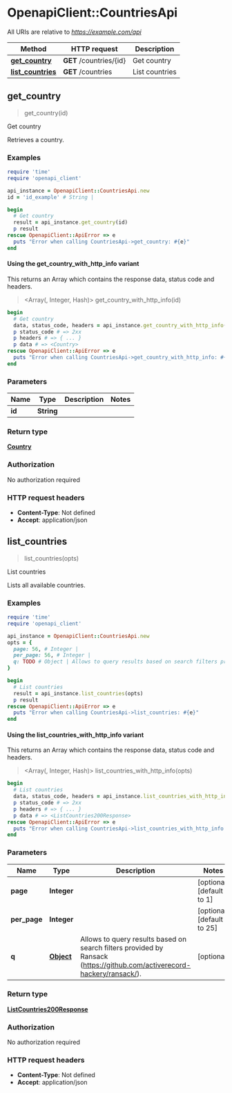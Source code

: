 # OpenapiClient::CountriesApi

All URIs are relative to *https://example.com/api*

| Method | HTTP request | Description |
| ------ | ------------ | ----------- |
| [**get_country**](CountriesApi.md#get_country) | **GET** /countries/{id} | Get country |
| [**list_countries**](CountriesApi.md#list_countries) | **GET** /countries | List countries |


## get_country

> <Country> get_country(id)

Get country

Retrieves a country.

### Examples

```ruby
require 'time'
require 'openapi_client'

api_instance = OpenapiClient::CountriesApi.new
id = 'id_example' # String | 

begin
  # Get country
  result = api_instance.get_country(id)
  p result
rescue OpenapiClient::ApiError => e
  puts "Error when calling CountriesApi->get_country: #{e}"
end
```

#### Using the get_country_with_http_info variant

This returns an Array which contains the response data, status code and headers.

> <Array(<Country>, Integer, Hash)> get_country_with_http_info(id)

```ruby
begin
  # Get country
  data, status_code, headers = api_instance.get_country_with_http_info(id)
  p status_code # => 2xx
  p headers # => { ... }
  p data # => <Country>
rescue OpenapiClient::ApiError => e
  puts "Error when calling CountriesApi->get_country_with_http_info: #{e}"
end
```

### Parameters

| Name | Type | Description | Notes |
| ---- | ---- | ----------- | ----- |
| **id** | **String** |  |  |

### Return type

[**Country**](Country.md)

### Authorization

No authorization required

### HTTP request headers

- **Content-Type**: Not defined
- **Accept**: application/json


## list_countries

> <ListCountries200Response> list_countries(opts)

List countries

Lists all available countries.

### Examples

```ruby
require 'time'
require 'openapi_client'

api_instance = OpenapiClient::CountriesApi.new
opts = {
  page: 56, # Integer | 
  per_page: 56, # Integer | 
  q: TODO # Object | Allows to query results based on search filters provided by Ransack (https://github.com/activerecord-hackery/ransack/).
}

begin
  # List countries
  result = api_instance.list_countries(opts)
  p result
rescue OpenapiClient::ApiError => e
  puts "Error when calling CountriesApi->list_countries: #{e}"
end
```

#### Using the list_countries_with_http_info variant

This returns an Array which contains the response data, status code and headers.

> <Array(<ListCountries200Response>, Integer, Hash)> list_countries_with_http_info(opts)

```ruby
begin
  # List countries
  data, status_code, headers = api_instance.list_countries_with_http_info(opts)
  p status_code # => 2xx
  p headers # => { ... }
  p data # => <ListCountries200Response>
rescue OpenapiClient::ApiError => e
  puts "Error when calling CountriesApi->list_countries_with_http_info: #{e}"
end
```

### Parameters

| Name | Type | Description | Notes |
| ---- | ---- | ----------- | ----- |
| **page** | **Integer** |  | [optional][default to 1] |
| **per_page** | **Integer** |  | [optional][default to 25] |
| **q** | [**Object**](.md) | Allows to query results based on search filters provided by Ransack (https://github.com/activerecord-hackery/ransack/). | [optional] |

### Return type

[**ListCountries200Response**](ListCountries200Response.md)

### Authorization

No authorization required

### HTTP request headers

- **Content-Type**: Not defined
- **Accept**: application/json

